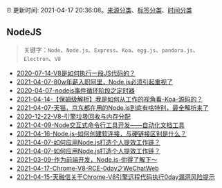 :alarm_clock: 更新时间: 2021-04-17 20:36:08。[来源分类](../README.md)、[标签分类](../TAGS.md)、[时间分类](../TIMELINE.md)

## NodeJS


> 关键字：`Node`、`Node.js`、`Express`、`Koa`、`egg.js`、`pandora.js`、`Electron`、`V8`



- [2020-07-14-V8是如何执行一段JS代码的？](https://www.ershicimi.com/p/cb16aeed88d6f02c5e6575abe6e48a78) 
- [2021-04-07-80w年薪入职阿里，Node.js必须引起重视了](https://www.ershicimi.com/p/2db7effb784863ad88709b1ad21d8636) 
- [2020-04-07-nodejs事件循环阶段之定时器](https://www.ershicimi.com/p/f81c5d14b2fcd013d74096bdc3b8371c) 
- [2021-04-14-【保姆级解析】我是如何从工作的视角看-Koa-源码的？](https://www.ershicimi.com/p/eb302f50b5d1ae1e1ef660007d5c3512) 
- [2021-04-07-天猫，京东都在用的Node.js到底有啥特别，最全解析来了](https://www.ershicimi.com/p/db386a3e98334031389226c138ea2970) 
- [2020-12-22-V8-引擎垃圾回收与内存分配](https://www.ershicimi.com/p/1a0e4f18abc4d979ab8de6939f2ac8cb) 
- [2021-04-09-Node交互式命令行工具开发——自动化文档工具](https://www.ershicimi.com/p/a68d160ff9d9267ea1dea95163a1693b) 
- [2021-04-16-Node.js-如何创建软连接，与硬链接区别是什么？](https://www.ershicimi.com/p/0387dde19d401c87bd7912f03583d128) 
- [2021-04-07-如何应用Node.js打造个人提效工作链？](https://www.ershicimi.com/p/9651e919a5b5f710d00d4e7050649daf) 
- [2021-04-07-如何应用Node.js打造个人提效工作链？](https://www.ershicimi.com/p/567981ae7d174e4109608888575c3207) 
- [2021-03-09-作为前端开发，Node.js-你得了解下～](https://www.ershicimi.com/p/0f3e9093221929dddea3c6dd757ae61b) 
- [2021-04-17-Chrome-V8-RCE-0day之WeChatWeb](https://sec.thief.one/article_content?a_id=50058a99be7d4a87babe8488d367d653) 
- [2021-04-15-天融信关于Chrome-V8引擎远程代码执行0day漏洞风险提示](https://sec.thief.one/article_content?a_id=41c7fb430b3dac3854e6cd5ccaf2e99d) 